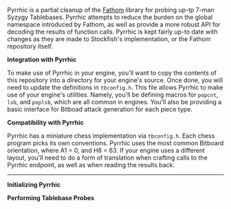 Pyrrhic is a partial cleanup of the [Fathom](https://github.com/jdart1/Fathom) library for probing up-tp 7-man Syzygy Tablebases. Pyrrhic attempts to reduce the burden on the global namespace introduced by Fathom, as well as provide a more robust API for decoding the results of function calls. Pyrrhic is kept fairly up-to date with changes as they are made to Stockfish's implementation, or the Fathom repository itself. 

**Integration with Pyrrhic**

To make use of Pyrrhic in your engine, you'll want to copy the contents of this repository into a directory for your engine's source. Once done, you will need to update the definitions in `tbconfig.h`. This file allows Pyrrhic to make use of your engine's utilities. Namely, you'll be defining macros for `popcnt`, `lsb`, and `poplsb`, which are all common in engines. You'll also be providing a basic interface for Bitboad attack generation for each piece type. 

**Compatibility with Pyrrhic**

Pyrrhic has a miniature chess implementation via `tbconfig.h`. Each chess program picks its own conventions. Pyrrhic uses the most common Bitboard orientation, where A1 = 0, and H8 = 63. If your engine uses a different layout, you'll need to do a form of translation when crafting calls to the Pyrrhic endpoint, as well as when reading the results back. 

---

**Initializing Pyrrhic**

**Performing Tablebase Probes**
